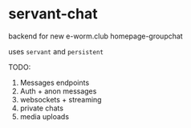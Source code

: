 # servant-chat

backend for new e-worm.club homepage-groupchat

uses `servant` and `persistent`

TODO:

1. Messages endpoints
2. Auth + anon messages
3. websockets + streaming
4. private chats
5. media uploads
